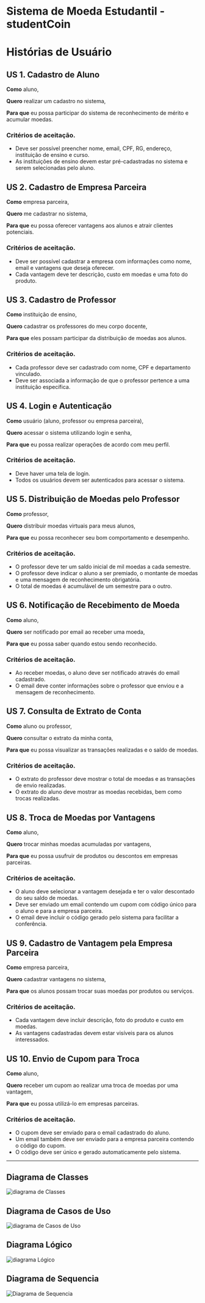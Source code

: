 # Sistema de Moeda Estudantil - studentCoin

# Histórias de Usuário

## US 1. Cadastro de Aluno
**Como** aluno,

**Quero** realizar um cadastro no sistema,

**Para que** eu possa participar do sistema de reconhecimento de mérito e acumular moedas.

### Critérios de aceitação.
- Deve ser possível preencher nome, email, CPF, RG, endereço, instituição de ensino e curso.
- As instituições de ensino devem estar pré-cadastradas no sistema e serem selecionadas pelo aluno.

## US 2. Cadastro de Empresa Parceira
**Como** empresa parceira,

**Quero** me cadastrar no sistema,

**Para que** eu possa oferecer vantagens aos alunos e atrair clientes potenciais.

### Critérios de aceitação.
- Deve ser possível cadastrar a empresa com informações como nome, email e vantagens que deseja oferecer.
- Cada vantagem deve ter descrição, custo em moedas e uma foto do produto.

## US 3. Cadastro de Professor
**Como** instituição de ensino,

**Quero** cadastrar os professores do meu corpo docente,

**Para que** eles possam participar da distribuição de moedas aos alunos.

### Critérios de aceitação.
- Cada professor deve ser cadastrado com nome, CPF e departamento vinculado.
- Deve ser associada a informação de que o professor pertence a uma instituição específica.

## US 4. Login e Autenticação
**Como** usuário (aluno, professor ou empresa parceira),

**Quero** acessar o sistema utilizando login e senha,

**Para que** eu possa realizar operações de acordo com meu perfil.

### Critérios de aceitação.
- Deve haver uma tela de login.
- Todos os usuários devem ser autenticados para acessar o sistema.

## US 5. Distribuição de Moedas pelo Professor
**Como** professor,

**Quero** distribuir moedas virtuais para meus alunos,

**Para que** eu possa reconhecer seu bom comportamento e desempenho.

### Critérios de aceitação.
- O professor deve ter um saldo inicial de mil moedas a cada semestre.
- O professor deve indicar o aluno a ser premiado, o montante de moedas e uma mensagem de reconhecimento obrigatória.
- O total de moedas é acumulável de um semestre para o outro.

## US 6. Notificação de Recebimento de Moeda
**Como** aluno,

**Quero** ser notificado por email ao receber uma moeda,

**Para que** eu possa saber quando estou sendo reconhecido.

### Critérios de aceitação.
- Ao receber moedas, o aluno deve ser notificado através do email cadastrado.
- O email deve conter informações sobre o professor que enviou e a mensagem de reconhecimento.

## US 7. Consulta de Extrato de Conta
**Como** aluno ou professor,

**Quero** consultar o extrato da minha conta,

**Para que** eu possa visualizar as transações realizadas e o saldo de moedas.

### Critérios de aceitação.
- O extrato do professor deve mostrar o total de moedas e as transações de envio realizadas.
- O extrato do aluno deve mostrar as moedas recebidas, bem como trocas realizadas.

## US 8. Troca de Moedas por Vantagens
**Como** aluno,

**Quero** trocar minhas moedas acumuladas por vantagens,

**Para que** eu possa usufruir de produtos ou descontos em empresas parceiras.

### Critérios de aceitação.
- O aluno deve selecionar a vantagem desejada e ter o valor descontado do seu saldo de moedas.
- Deve ser enviado um email contendo um cupom com código único para o aluno e para a empresa parceira.
- O email deve incluir o código gerado pelo sistema para facilitar a conferência.

## US 9. Cadastro de Vantagem pela Empresa Parceira
**Como** empresa parceira,

**Quero** cadastrar vantagens no sistema,

**Para que** os alunos possam trocar suas moedas por produtos ou serviços.

### Critérios de aceitação.
- Cada vantagem deve incluir descrição, foto do produto e custo em moedas.
- As vantagens cadastradas devem estar visíveis para os alunos interessados.

## US 10. Envio de Cupom para Troca
**Como** aluno,

**Quero** receber um cupom ao realizar uma troca de moedas por uma vantagem,

**Para que** eu possa utilizá-lo em empresas parceiras.

### Critérios de aceitação.
- O cupom deve ser enviado para o email cadastrado do aluno.
- Um email também deve ser enviado para a empresa parceira contendo o código do cupom.
- O código deve ser único e gerado automaticamente pelo sistema.

---

## Diagrama de Classes 
![diagrama de Classes](Diagrams/diagrama_de_classes.png)

## Diagrama de Casos de Uso 
![diagrama de Casos de Uso](Diagrams/diagrama_casos_de_uso.png)

## Diagrama Lógico
![diagrama Lógico](Diagrams/diagrama-logico.png)

## Diagrama de Sequencia
![Diagrama de Sequencia](Diagrams/Diagrama_de_Sequencia.png)

